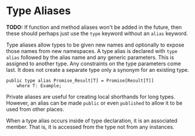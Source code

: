 # Type Aliases

**TODO:** If function and method aliases won't be added in the future, then these should perhaps
just use the `type` keyword without an `alias` keyword.

Type aliases allow types to be given new names and optionally to expose those names from new
namespaces. A type alias is declared with `type alias` followed by the alias name and any generic
parameters. This is assigned to another type. Any constraints on the type parameters come last. It
does not create a separate type only a synonym for an existing type.

```azoth
public type alias Promise_Result[T] = Promise[Result[T]]
    where T: Example;
```

Private aliases are useful for creating local shorthands for long types. However, an alias can be
made `public` or even `published` to allow it to be used from other places.

When a type alias occurs inside of type declaration, it is an associated member. That is, it is
accessed from the type not from any instances.
